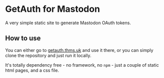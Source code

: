 # GetAuth for Mastodon

A very simple static site to generate Mastodon OAuth tokens. 

## How to use

You can either go to [getauth.thms.uk](https://getauth.thms.uk) and use it there, or you can simply clone the repository and just run it locally.

It's totally dependency free - no framework, no `npm` - just a couple of static html pages, and a css file.